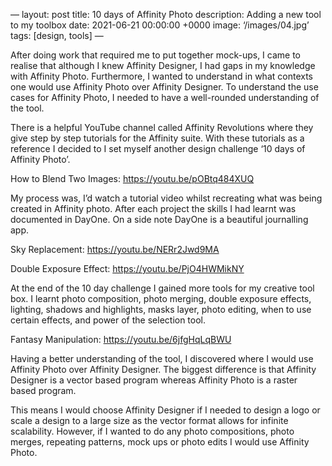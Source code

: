 —
layout: post
title:  10 days of Affinity Photo
description: Adding a new tool to my toolbox
date:   2021-06-21 00:00:00 +0000
image:  ‘/images/04.jpg’
tags:   [design, tools]
—

After doing work that required me to put together mock-ups, I came to realise that although I knew Affinity Designer, I had gaps in my knowledge with Affinity Photo. Furthermore, I wanted to understand in what contexts one would use Affinity Photo over Affinity Designer. To understand the use cases for Affinity Photo, I needed to have a well-rounded understanding of the tool. 

There is a helpful YouTube channel called Affinity Revolutions where they give step by step tutorials for the Affinity suite. With these tutorials as a reference I decided to I set myself another design challenge ‘10 days of Affinity Photo’.


How to Blend Two Images: https://youtu.be/pOBtq484XUQ

My process was, I’d watch a tutorial video whilst recreating what was being created in Affinity photo. After each project the skills I had learnt was documented in DayOne. On a side note DayOne is a beautiful journalling app. 


Sky Replacement: https://youtu.be/NERr2Jwd9MA


Double Exposure Effect: https://youtu.be/PjO4HWMikNY

At the end of the 10 day challenge I gained more tools for my creative tool box. I learnt photo composition, photo merging, double exposure effects, lighting, shadows and highlights, masks layer, photo editing, when to use certain effects, and power of the selection tool. 


Fantasy Manipulation: https://youtu.be/6jfgHqLqBWU

Having a better understanding of the tool, I discovered where I would use Affinity Photo over Affinity Designer. The biggest difference is that Affinity Designer is a vector based program whereas Affinity Photo is a raster based program. 

This means I would choose Affinity Designer if I needed to design a logo or scale a design to a large size as the vector format allows for infinite scalability. However, if I wanted to do any photo compositions, photo merges, repeating patterns, mock ups or photo edits I would use Affinity Photo. 